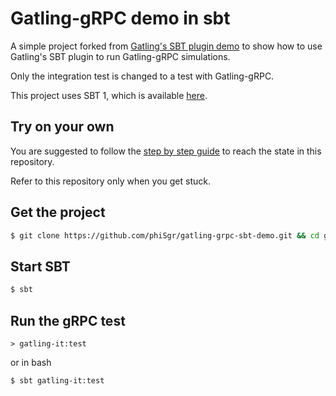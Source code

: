 Gatling-gRPC demo in sbt
=========================

A simple project forked from
[Gatling's SBT plugin demo](https://github.com/gatling/gatling-sbt-plugin-demo)
to show how to use Gatling's SBT plugin to run Gatling-gRPC simulations.

Only the integration test is changed to a test with Gatling-gRPC.

This project uses SBT 1, which is available [here](https://www.scala-sbt.org/download.html).

## Try on your own

You are suggested to follow the
[step by step guide](https://medium.com/@georgeleung_7777/a-demo-of-gatling-grpc-bc92158ca808)
to reach the state in this repository.

Refer to this repository only when you get stuck.

Get the project
---------------

```bash
$ git clone https://github.com/phiSgr/gatling-grpc-sbt-demo.git && cd gatling-grpc-sbt-demo
```

Start SBT
---------
```bash
$ sbt
```


Run the gRPC test
-------------------

```sbtshell
> gatling-it:test
```

or in bash
```bash
$ sbt gatling-it:test
```
